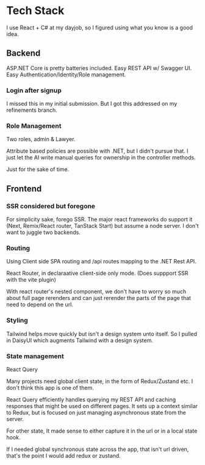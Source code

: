 # Tech Stack
I use React + C# at my dayjob, so I figured using what you know is a good idea.

## Backend

ASP.NET Core is pretty batteries included. 
Easy REST API w/ Swagger UI.
Easy Authentication/Identity/Role management.


### Login after signup
I missed this in my initial submission.
But I got this addressed on my refinements branch.



### Role Management
Two roles, admin & Lawyer.

Attribute based policies are possible with .NET, but I didn't pursue that. I just let the AI write manual queries for ownership in the controller methods.

Just for the sake of time.

## Frontend
### SSR considered but foregone
For simplicity sake, forego SSR.
The major react frameworks do support it (Next, Remix/React router, TanStack Start) but assume a node server. I don't want to juggle two backends.


### Routing
Using Client side SPA routing and /api routes mapping to the .NET Rest API.

React Router, in declaraative client-side only mode. (Does suppport SSR with the vite plugin)

With react router's nested <outlet /> component, we don't have to worry so much about full page rerenders and can just rerender the parts of the page that need to depend on the url.


### Styling
Tailwind helps move quickly but isn't a design system unto itself. So I pulled in DaisyUI which augments Tailwind with a design system. 

### State management
React Query

Many projects need global client state, in the form of Redux/Zustand etc.
I don't think this app is one of them.


React Query efficiently handles querying my REST API and caching responses that might be used on different pages. It sets up a context similar to Redux, but is focused on just managing asynchronous state from the server.
 
For other state, It made sense to either capture it in the url or in a local state hook.

If I needed global synchronous state across the app, that isn't url driven, that's the point I would add redux or zustand. 

